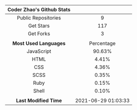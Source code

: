 | **Coder Zhao's Github Stats** | |
|:-:|:-:|
| Public Repositories | 9 |
| Get Stars | 117 |
| Get Forks | 3 |
| | |
| **Most Used Languages** | Percentage |
| JavaScript | 90.63% |
| HTML | 4.41% |
| CSS | 4.36% |
| SCSS | 0.35% |
| Ruby | 0.15% |
| Shell | 0.10% |
| | |
| **Last Modified Time** | 2021-06-29 01:03:33 |